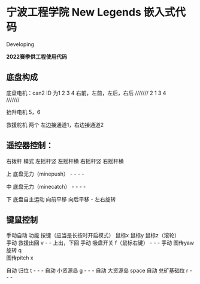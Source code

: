 # 宁波工程学院 New Legends 嵌入式代码

Developing

**2022赛季供工程使用代码**

## 底盘构成

底盘电机：can2  ID 为1 2 3 4 右前，左前，左后，右后
///////
2     1
3     4   
///////

抬升电机    5，6

救援舵机 两个   左边接通道1，右边接通道2     

## 遥控器控制：  

右拨杆        模式                      左摇杆竖            左摇杆横        右摇杆竖        右摇杆横

上          底盘无力（minepush）            -               -               -               -

中          底盘无力（minecatch）           -               -               -               -

下          底盘自主运动                    向前平移        向后平移            -               左右旋转            

## 键鼠控制

手动自动        功能            按键（应当是长按时开启模式）    鼠标x       鼠标y       鼠标z（滚轮）  
手动            救援出回            v                           -           -           上出，下回
手动            吸盘开关            f（鼠标右键）                -           -            -
手动            图传yaw旋转         q     
                图传pitch          x      

自动            归位                t                           -           -           -
自动            小资源岛            g                           -           -            -
自动            大资源岛            space
自动            兑矿基础位          r                            -           -           -



